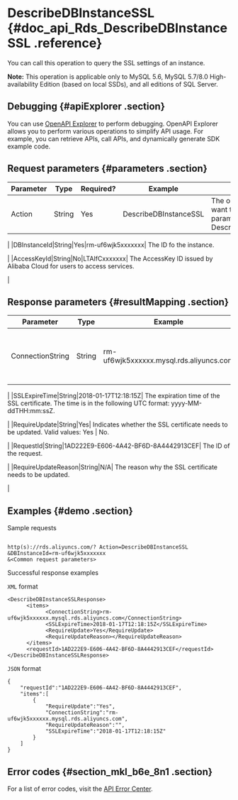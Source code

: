 # DescribeDBInstanceSSL {#doc_api_Rds_DescribeDBInstanceSSL .reference}

You can call this operation to query the SSL settings of an instance.

**Note:** This operation is applicable only to MySQL 5.6, MySQL 5.7/8.0 High-availability Edition \(based on local SSDs\), and all editions of SQL Server.

## Debugging {#apiExplorer .section}

You can use [OpenAPI Explorer](https://api.aliyun.com/#product=Rds&api=DescribeDBInstanceSSL) to perform debugging. OpenAPI Explorer allows you to perform various operations to simplify API usage. For example, you can retrieve APIs, call APIs, and dynamically generate SDK example code.

## Request parameters {#parameters .section}

|Parameter|Type|Required?|Example|Description|
|---------|----|---------|-------|-----------|
|Action|String|Yes|DescribeDBInstanceSSL| The operation that you want to perform. Set this parameter to DescribeDBInstanceSSL.

 |
|DBInstanceId|String|Yes|rm-uf6wjk5xxxxxxx| The ID fo the instance.

 |
|AccessKeyId|String|No|LTAIfCxxxxxxx| The AccessKey ID issued by Alibaba Cloud for users to access services.

 |

## Response parameters {#resultMapping .section}

|Parameter|Type|Example|Description|
|---------|----|-------|-----------|
|ConnectionString|String|rm-uf6wjk5xxxxxx.mysql.rds.aliyuncs.com| The connection address protected by the SSL certificate.

 |
|SSLExpireTime|String|2018-01-17T12:18:15Z| The expiration time of the SSL certificate. The time is in the following UTC format: yyyy-MM-ddTHH:mm:ssZ.

 |
|RequireUpdate|String|Yes| Indicates whether the SSL certificate needs to be updated. Valid values: Yes | No.

 |
|RequestId|String|1AD222E9-E606-4A42-BF6D-8A4442913CEF| The ID of the request.

 |
|RequireUpdateReason|String|N/A| The reason why the SSL certificate needs to be updated.

 |

## Examples {#demo .section}

Sample requests

``` {#request_demo}

http(s)://rds.aliyuncs.com/? Action=DescribeDBInstanceSSL
&DBInstanceId=rm-uf6wjk5xxxxxxx
&<Common request parameters>

```

Successful response examples

`XML` format

``` {#codeblock_534_h01_n4e}
<DescribeDBInstanceSSLResponse>
	  <items>
		    <ConnectionString>rm-uf6wjk5xxxxxx.mysql.rds.aliyuncs.com</ConnectionString>
		    <SSLExpireTime>2018-01-17T12:18:15Z</SSLExpireTime>
		    <RequireUpdate>Yes</RequireUpdate>
		    <RequireUpdateReason></RequireUpdateReason>
	  </items>
	  <requestId>1AD222E9-E606-4A42-BF6D-8A4442913CEF</requestId></DescribeDBInstanceSSLResponse>
```

`JSON` format

``` {#codeblock_fqt_hcv_azz}
{
	"requestId":"1AD222E9-E606-4A42-BF6D-8A4442913CEF",
	"items":[
		{
			"RequireUpdate":"Yes",
			"ConnectionString":"rm-uf6wjk5xxxxxx.mysql.rds.aliyuncs.com",
			"RequireUpdateReason":"",
			"SSLExpireTime":"2018-01-17T12:18:15Z"
		}
	]
}
```

## Error codes {#section_mkl_b6e_8n1 .section}

For a list of error codes, visit the [API Error Center](https://error-center.alibabacloud.com/status/product/Rds).

